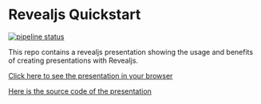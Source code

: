 # Revealjs Quickstart
[![pipeline status](https://repo.rootknecht.net/open/revealjs-quickstart/badges/master/pipeline.svg)](https://repo.rootknecht.net/open/revealjs-quickstart/commits/master)

This repo contains a revealjs presentation showing the usage and benefits of creating presentations with Revealjs.

[Click here to see the presentation in your browser](https://open.rootknecht.io/revealjs-quickstart)

[Here is the source code of the presentation](https://repo.rootknecht.net/open/revealjs-quickstart/raw/master/presentation.md)